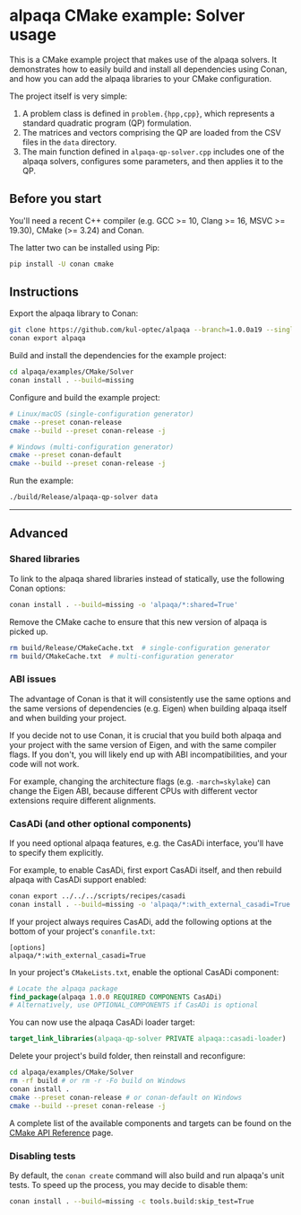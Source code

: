 # alpaqa CMake example: Solver usage

This is a CMake example project that makes use of the alpaqa solvers. It
demonstrates how to easily build and install all dependencies using Conan, and
how you can add the alpaqa libraries to your CMake configuration.

The project itself is very simple:
1. A problem class is defined in `problem.{hpp,cpp}`, which represents a
   standard quadratic program (QP) formulation.
2. The matrices and vectors comprising the QP are loaded from the CSV files in
   the `data` directory.
3. The main function defined in `alpaqa-qp-solver.cpp` includes one of the
   alpaqa solvers, configures some parameters, and then applies it to the QP.

## Before you start

You'll need a recent C++ compiler (e.g. GCC >= 10, Clang >= 16, MSVC >= 19.30),
CMake (>= 3.24) and Conan.

The latter two can be installed using Pip:

```sh
pip install -U conan cmake
```

## Instructions

Export the alpaqa library to Conan:

```sh
git clone https://github.com/kul-optec/alpaqa --branch=1.0.0a19 --single-branch
conan export alpaqa
```

Build and install the dependencies for the example project:

```sh
cd alpaqa/examples/CMake/Solver
conan install . --build=missing
```

Configure and build the example project:

```sh
# Linux/macOS (single-configuration generator)
cmake --preset conan-release
cmake --build --preset conan-release -j
```
```sh
# Windows (multi-configuration generator)
cmake --preset conan-default
cmake --build --preset conan-release -j
```

Run the example:

```sh
./build/Release/alpaqa-qp-solver data
```

---

## Advanced

### Shared libraries

To link to the alpaqa shared libraries instead of statically, use the following
Conan options:

```sh
conan install . --build=missing -o 'alpaqa/*:shared=True'
```

Remove the CMake cache to ensure that this new version of alpaqa is picked up.

```sh
rm build/Release/CMakeCache.txt  # single-configuration generator
rm build/CMakeCache.txt  # multi-configuration generator
```

### ABI issues

The advantage of Conan is that it will consistently use the same options and the
same versions of dependencies (e.g. Eigen) when building alpaqa itself and when
building your project.

If you decide not to use Conan, it is crucial that you build both alpaqa and
your project with the same version of Eigen, and with the same compiler flags.
If you don't, you will likely end up with ABI incompatibilities, and your code
will not work.

For example, changing the architecture flags (e.g. `-march=skylake`) can change
the Eigen ABI, because different CPUs with different vector extensions require
different alignments.

### CasADi (and other optional components)

If you need optional alpaqa features, e.g. the CasADi interface, you'll have to
specify them explicitly.

For example, to enable CasADi, first export CasADi itself, and then rebuild
alpaqa with CasADi support enabled:
```sh
conan export ../../../scripts/recipes/casadi
conan install . --build=missing -o 'alpaqa/*:with_external_casadi=True'
```

If your project always requires CasADi, add the following options at the bottom
of your project's `conanfile.txt`:
```conanfile
[options]
alpaqa/*:with_external_casadi=True
```

In your project's `CMakeLists.txt`, enable the optional CasADi component:

```cmake
# Locate the alpaqa package
find_package(alpaqa 1.0.0 REQUIRED COMPONENTS CasADi)
# Alternatively, use OPTIONAL_COMPONENTS if CasADi is optional
```

You can now use the alpaqa CasADi loader target:
```cmake
target_link_libraries(alpaqa-qp-solver PRIVATE alpaqa::casadi-loader)
```

Delete your project's build folder, then reinstall and reconfigure:
```sh
cd alpaqa/examples/CMake/Solver
rm -rf build # or rm -r -Fo build on Windows
conan install .
cmake --preset conan-release # or conan-default on Windows
cmake --build --preset conan-release -j
```

A complete list of the available components and targets can be found on the
[CMake API Reference](https://kul-optec.github.io/alpaqa/1.0.0a19/Sphinx/reference/cmake-api.html) page.

### Disabling tests

By default, the `conan create` command will also build and run alpaqa's unit
tests. To speed up the process, you may decide to disable them:

```sh
conan install . --build=missing -c tools.build:skip_test=True
```
